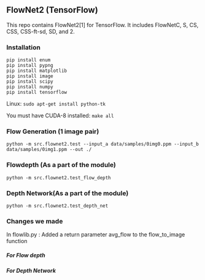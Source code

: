 ## FlowNet2 (TensorFlow)

This repo contains FlowNet2[1] for TensorFlow. It includes FlowNetC, S, CS, CSS, CSS-ft-sd, SD, and 2.

### Installation
```
pip install enum
pip install pypng
pip install matplotlib
pip install image
pip install scipy
pip install numpy
pip install tensorflow
```

Linux:
`sudo apt-get install python-tk`

You must have CUDA-8 installed:
`make all`


### Flow Generation (1 image pair)

```
python -m src.flownet2.test --input_a data/samples/0img0.ppm --input_b data/samples/0img1.ppm --out ./
```

### Flowdepth (As a part of the module)

```
python -m src.flownet2.test_flow_depth
```

### Depth Network(As a part of the module)

```
python -m src.flownet2.test_depth_net
```

### Changes we made

In flowlib.py : Added a return parameter avg_flow to the flow_to_image function
##### For Flow depth


##### For Depth Network
